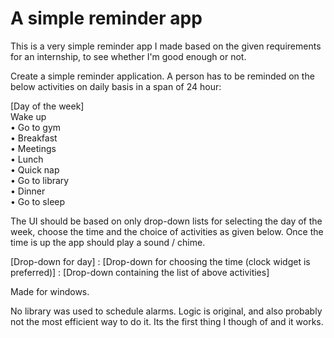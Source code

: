 # A simple reminder app

This is a very simple reminder app I made based on the given requirements for an internship, to see whether I'm good enough or not. 

Create a simple reminder application. A person has to be reminded on the below activities on daily basis in a span of 24 hour:  

[Day of the week]  
Wake up   
• Go to gym   
• Breakfast  
• Meetings  
• Lunch  
• Quick nap   
• Go to library  
• Dinner  
• Go to sleep  

The UI should be based on only drop-down lists for selecting the day of the week, choose the time and the choice of activities as given below. Once the time is up the app should play a sound / chime.

[Drop-down for day] : [Drop-down for choosing the time (clock widget is preferred)] : [Drop-down containing the list of above activities]

Made for windows. 

No library was used to schedule alarms. Logic is original, and also probably not the most efficient way to do it. Its the first thing I though of and it works. 
